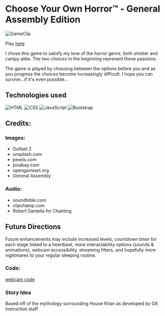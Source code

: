 # Choose Your Own Horror™️ - General Assembly Edition

![GameClip](https://i.imgur.com/crivpAP.png)

Play [here](choose-your-own-horror.surge.sh)

I chose this game to satisfy my love of the horror genre, both sinister and campy alike. The two choices in the beginning represent these passions.

The game is played by choosing between the options before you and as you progress the choices become increasingly difficult. I hope you can survive...if it's even possible...

## Technologies used
![HTML](https://img.shields.io/badge/HTML5-E34F26?style=for-the-badge&logo=html5&logoColor=white)
![CSS](https://img.shields.io/badge/CSS3-1572B6?style=for-the-badge&logo=css3&logoColor=white)
![JavaScript](https://img.shields.io/badge/JavaScript-F7DF1E?style=for-the-badge&logo=javascript&logoColor=black)
![Bootstrap](https://img.shields.io/badge/Bootstrap-563D7C?style=for-the-badge&logo=bootstrap&logoColor=white)



## Credits:

### Images:
- Outlast 2
- unsplash.com
- pexels.com
- pixabay.com
- opengameart.org
- General Assembly

### Audio:
- soundbible.com
- clipchamp.com
- Robert Santella for Chanting

## Future Directions
Future enhancements may include increased levels, countdown timer for each stage linked to a heartbeat, more interactability options (sounds & animations), webcam accessibility, streaming filters, and hopefully more nightmares to your regular sleeping routine.

### Code:
[webcam code](https://stackoverflow.com/questions/28140147/turn-off-webcam-camera-after-using-getusermedia)

### Story Idea
Based off of the mythology surrounding House Khan as developed by GA instruction staff


